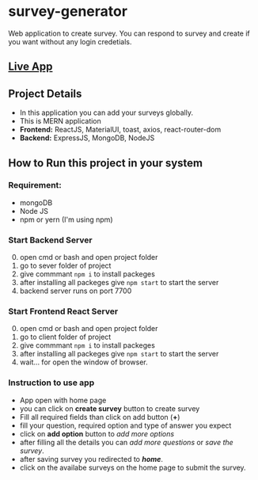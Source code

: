 # survey-generator
Web application to create survey. You can respond to survey and create if you want without any login credetials.
## [Live App](https://survey-application-0zl5.onrender.com/)

## Project Details
- In this application you can add your surveys globally.
- This is MERN application
- **Frontend:** ReactJS, MaterialUI, toast, axios, react-router-dom
- **Backend:** ExpressJS, MongoDB, NodeJS
 
## How to Run this project in your system
### Requirement:
- mongoDB
- Node JS
- npm or yern (I'm using npm)

### Start Backend Server
0. open cmd or bash and open project folder
1. go to sever folder of project
2. give commmant ``` npm i ``` to install packeges
3. after installing all packeges give ``` npm start ``` to start the server
4. backend server runs on port 7700

### Start Frontend React Server
0. open cmd or bash and open project folder
1. go to client folder of project
2. give commmant ``` npm i ``` to install packeges
3. after installing all packeges give ``` npm start ``` to start the server
4. wait... for open the window of browser.

### Instruction to use app
- App open with home page
- you can click on **create survey** button to create survey
- Fill all required fields than click on add button (**+**)
- fill your question, required option and type of answer you expect
- click on **add option** button to _add more options_
- after filling all the details you can _add more questions_ or _save the survey_.
- after saving survey you redirected to _**home**_.
- click on the availabe surveys on the home page to submit the survey.
